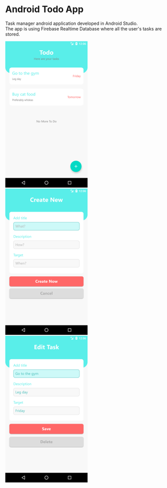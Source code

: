 # Android Todo App
Task manager android application developed in Android Studio. <br> The app is using Firebase Realtime Database where all the user's tasks are stored.
<p float="left">
  <img src="images/screenshot1.png" width="260" />
  <img src="images/screenshot2.png" width="260" /> 
  <img src="images/screenshot3.png" width="260" />
</p>
